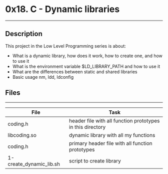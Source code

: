 # 0x18. C - Dynamic libraries
---
## Description

This project in the Low Level Programming series is about:
* What is a dynamic library, how does it work, how to create one, and how to use it
* What is the environment variable $LD_LIBRARY_PATH and how to use it
* What are the differences between static and shared libraries
* Basic usage nm, ldd, ldconfig

## Files
---
File|Task
---|---
coding.h | header file with all function prototypes in this directory
libcoding.so | dynamic library with all my functions
coding.h | primary header file with all function prototypes
1-create_dynamic_lib.sh | script to create library

